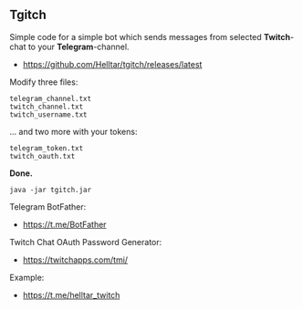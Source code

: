 ## Tgitch

Simple code for a simple bot which sends messages from selected **Twitch**-chat to your **Telegram**-channel.

- https://github.com/Helltar/tgitch/releases/latest

Modify three files:

```
telegram_channel.txt
twitch_channel.txt
twitch_username.txt
```
... and two more with your tokens:

```
telegram_token.txt
twitch_oauth.txt
```
**Done.**

```
java -jar tgitch.jar
```

Telegram BotFather:

- https://t.me/BotFather

Twitch Chat OAuth Password Generator:

- https://twitchapps.com/tmi/

Example:

- https://t.me/helltar_twitch
